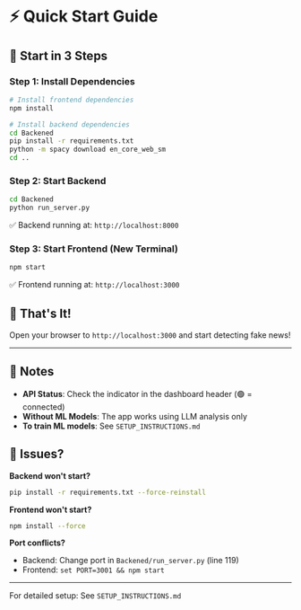 # ⚡ Quick Start Guide

## 🚀 Start in 3 Steps

### Step 1: Install Dependencies

```bash
# Install frontend dependencies
npm install

# Install backend dependencies
cd Backened
pip install -r requirements.txt
python -m spacy download en_core_web_sm
cd ..
```

### Step 2: Start Backend

```bash
cd Backened
python run_server.py
```

✅ Backend running at: `http://localhost:8000`

### Step 3: Start Frontend (New Terminal)

```bash
npm start
```

✅ Frontend running at: `http://localhost:3000`

## 🎯 That's It!

Open your browser to `http://localhost:3000` and start detecting fake news!

---

## 📝 Notes

- **API Status**: Check the indicator in the dashboard header (🟢 = connected)
- **Without ML Models**: The app works using LLM analysis only
- **To train ML models**: See `SETUP_INSTRUCTIONS.md`

## 🐛 Issues?

**Backend won't start?**
```bash
pip install -r requirements.txt --force-reinstall
```

**Frontend won't start?**
```bash
npm install --force
```

**Port conflicts?**
- Backend: Change port in `Backened/run_server.py` (line 119)
- Frontend: `set PORT=3001 && npm start`

---

For detailed setup: See `SETUP_INSTRUCTIONS.md`
